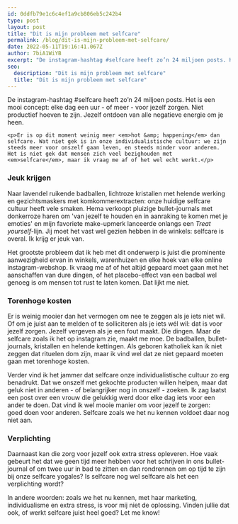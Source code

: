 ```yaml
---
id: 0ddfb79e1c6c4ef1a9cb806eb5c242b4
type: post
layout: post
title: "Dit is mijn probleem met selfcare"
permalink: /blog/dit-is-mijn-probleem-met-selfcare/
date: 2022-05-11T19:16:41.067Z
author: 7biA1WiYB
excerpt: "De instagram-hashtag #selfcare heeft zo’n 24 miljoen posts. Het is een mooi concept: elke dag een uur - of meer - voor jezelf zorgen. Niet productief hoeven te zijn. Jezelf ontdoen van alle negatieve energie om je heen.   "
seo:
  description: "Dit is mijn probleem met selfcare"
  title: "Dit is mijn probleem met selfcare"
---
```

De instagram-hashtag #selfcare heeft zo’n 24 miljoen posts. Het is een mooi concept: elke dag een uur - of meer - voor jezelf zorgen. Niet productief hoeven te zijn. Jezelf ontdoen van alle negatieve energie om je heen.   

    <p>Er is op dit moment weinig meer <em>hot &amp; happening</em> dan selfcare. Wat niet gek is in onze individualistische cultuur: we zijn steeds meer voor onszelf gaan leven, en steeds minder voor anderen. Het is niet gek dat mensen zich veel bezighouden met <em>selfcare</em>, maar ik vraag me af of het wel echt werkt.</p>
<h3>Jeuk krijgen</h3>
<p>Naar lavendel ruikende badballen, lichtroze kristallen met helende werking en gezichtsmaskers met komkommerextracten: onze huidige selfcare cultuur heeft vele smaken. Hema verkoopt pluizige bullet-journals met donkerroze haren om 'van jezelf te houden en in aanraking te komen met je emoties' en mijn favoriete make-upmerk lanceerde onlangs een <em>Treat yourself-</em>lijn. Jij moet het vast wel gezien hebben in de winkels: selfcare is overal. Ik krijg er jeuk van.</p>
<p>Het grootste probleem dat ik heb met dit onderwerp is juist die prominente aanwezigheid ervan in winkels, warenhuizen en elke hoek van elke online instagram-webshop. Ik vraag me af of het altijd gepaard moet gaan met het aanschaffen van dure dingen, of het placebo-effect van een badbal wel genoeg is om mensen tot rust te laten komen. Dat lijkt me niet.</p>
<h3>Torenhoge kosten</h3>
<p>Er is weinig mooier dan het vermogen om nee te zeggen als je iets niet wil. Of om je juist aan te melden of te solliciteren als je iets wél wil: dat is voor jezelf zorgen. Jezelf vergeven als je een fout maakt. Die dingen. Maar de selfcare zoals ik het op instagram zie, maakt me moe. De badballen, bullet-journals, kristallen en helende kettingen. Als geboren katholiek kan ik niet zeggen dat rituelen dom zijn, maar ik vind wel dat ze niet gepaard moeten gaan met torenhoge kosten.</p>
<p>Verder vind ik het jammer dat selfcare onze individualistische cultuur zo erg benadrukt. Dat we onszelf met gekochte producten willen helpen, maar dat geluk niet in anderen - of belangrijker nog in onszelf - zoeken. Ik zag laatst een post over een vrouw die gelukkig werd door elke dag iets voor een ander te doen. Dat vind ik wel mooie manier om voor jezelf te zorgen: goed doen voor anderen. Selfcare zoals we het nu kennen voldoet daar nog niet aan.</p>
<h3>Verplichting</h3>
<p>Daarnaast kan die zorg voor jezelf ook extra stress opleveren. Hoe vaak gebeurt het dat we geen tijd meer hebben voor het schrijven in ons bullet-journal of om twee uur in bad te zitten en dan rondrennen om op tijd te zijn bij onze selfcare yogales? Is selfcare nog wel selfcare als het een verplichting wordt?</p>
<p>In andere woorden: zoals we het nu kennen, met haar marketing, individualisme en extra stress, is voor mij niet de oplossing. Vinden jullie dat ook, of werkt selfcare juist heel goed? Let me know!</p>  

